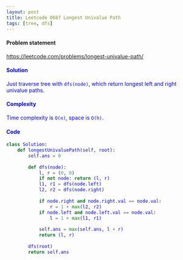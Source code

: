 ```yaml
---
layout: post
title: Leetcode 0687 Longest Univalue Path
tags: [tree, dfs]
---
```


#### Problem statement

<a href="https://leetcode.com/problems/longest-univalue-path/"> <font color = blue>https://leetcode.com/problems/longest-univalue-path/

#### Solution
Just traverse tree with `dfs(node)`, which return longest left and right univalue paths.

#### Complexity
Time complexity is `O(n)`, space is `O(h)`.

#### Code
```python
class Solution:
    def longestUnivaluePath(self, root):
        self.ans = 0
        
        def dfs(node):
            l, r = (0, 0)
            if not node: return (l, r)
            l1, r1 = dfs(node.left)
            l2, r2 = dfs(node.right)
            
            if node.right and node.right.val == node.val:
                r = 1 + max(l2, r2)     
            if node.left and node.left.val == node.val:
                l = 1 + max(l1, r1)
            
            self.ans = max(self.ans, l + r)
            return (l, r)
        
        dfs(root)
        return self.ans
```

